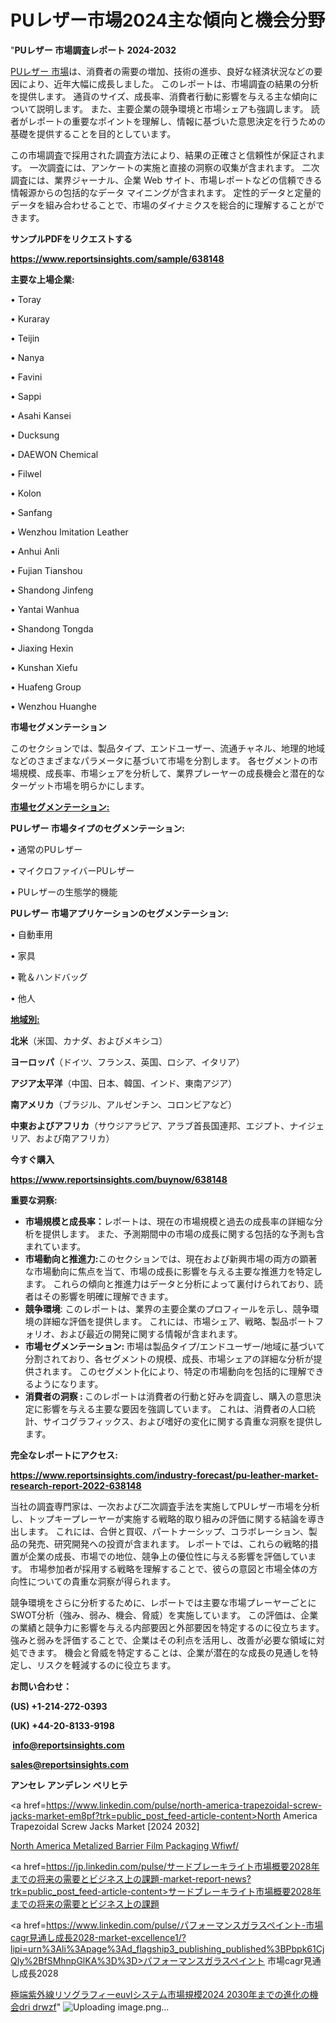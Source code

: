 # PUレザー市場2024主な傾向と機会分野

"<strong>PUレザー 市場調査レポート 2024-2032</strong>

<a href=https://www.reportsinsights.com/sample/638148>PUレザー 市場</a>は、消費者の需要の増加、技術の進歩、良好な経済状況などの要因により、近年大幅に成長しました。 このレポートは、市場調査の結果の分析を提供します。 通貨のサイズ、成長率、消費者行動に影響を与える主な傾向について説明します。 また、主要企業の競争環境と市場シェアも強調します。 読者がレポートの重要なポイントを理解し、情報に基づいた意思決定を行うための基礎を提供することを目的としています。

この市場調査で採用された調査方法により、結果の正確さと信頼性が保証されます。 一次調査には、アンケートの実施と直接の洞察の収集が含まれます。 二次調査には、業界ジャーナル、企業 Web サイト、市場レポートなどの信頼できる情報源からの包括的なデータ マイニングが含まれます。 定性的データと定量的データを組み合わせることで、市場のダイナミクスを総合的に理解することができます。

<strong><b>サンプルPDFをリクエストする</b></strong>

<a href=https://www.reportsinsights.com/sample/638148><strong><u>https://www.reportsinsights.com/sample/638148</u></strong></a>

<strong>主要な上場企業:</strong>

• Toray

• Kuraray

• Teijin

• Nanya

• Favini

• Sappi

• Asahi Kansei

• Ducksung

• DAEWON Chemical

• Filwel

• Kolon

• Sanfang

• Wenzhou Imitation Leather

• Anhui Anli

• Fujian Tianshou

• Shandong Jinfeng

• Yantai Wanhua

• Shandong Tongda

• Jiaxing Hexin

• Kunshan Xiefu

• Huafeng Group

• Wenzhou Huanghe

<strong>市場セグメンテーション</strong>

このセクションでは、製品タイプ、エンドユーザー、流通チャネル、地理的地域などのさまざまなパラメータに基づいて市場を分割します。 各セグメントの市場規模、成長率、市場シェアを分析して、業界プレーヤーの成長機会と潜在的なターゲット市場を明らかにします。

<strong><u>市場セグメンテーション</u></strong><strong><u>:</u></strong>

<strong>PUレザー 市場タイプのセグメンテーション:</strong>

• 通常のPUレザー

• マイクロファイバーPUレザー

• PUレザーの生態学的機能

<strong>PUレザー 市場アプリケーションのセグメンテーション:</strong>

• 自動車用

• 家具

• 靴＆ハンドバッグ

• 他人

<strong><u>地域別</u></strong><strong><u>:</u></strong>

<strong>北米</strong>（米国、カナダ、およびメキシコ）

<strong>ヨーロッパ</strong>（ドイツ、フランス、英国、ロシア、イタリア）

<strong>アジア太平洋</strong>（中国、日本、韓国、インド、東南アジア）

<strong>南アメリカ</strong>（ブラジル、アルゼンチン、コロンビアなど）

<strong>中東およびアフリカ</strong>（サウジアラビア、アラブ首長国連邦、エジプト、ナイジェリア、および南アフリカ）

<strong>今すぐ購入</strong>

<a href=https://www.reportsinsights.com/buynow/638148><strong><u>https://www.reportsinsights.com/buynow/638148</u></strong></a>

<strong>重要な洞察:</strong>
<ul>
  <li><strong>市場規模と成長率：</strong>レポートは、現在の市場規模と過去の成長率の詳細な分析を提供します。 また、予測期間中の市場の成長に関する包括的な予測も含まれています。</li>
  <li><strong>市場動向と推進力:</strong>このセクションでは、現在および新興市場の両方の顕著な市場動向に焦点を当て、市場の成長に影響を与える主要な推進力を特定します。 これらの傾向と推進力はデータと分析によって裏付けられており、読者はその影響を明確に理解できます。</li>
  <li><strong>競争環境</strong>: このレポートは、業界の主要企業のプロフィールを示し、競争環境の詳細な評価を提供します。 これには、市場シェア、戦略、製品ポートフォリオ、および最近の開発に関する情報が含まれます。</li>
  <li><strong>市場セグメンテーション: </strong>市場は製品タイプ/エンドユーザー/地域に基づいて分割されており、各セグメントの規模、成長、市場シェアの詳細な分析が提供されます。 このセグメント化により、特定の市場動向を包括的に理解できるようになります。</li>
  <li><strong>消費者の洞察 : </strong>このレポートは消費者の行動と好みを調査し、購入の意思決定に影響を与える主要な要因を強調しています。 これは、消費者の人口統計、サイコグラフィックス、および嗜好の変化に関する貴重な洞察を提供します。</li>
</ul>
<strong>完全なレポートにアクセス:</strong>

<a href=https://www.reportsinsights.com/industry-forecast/pu-leather-market-research-report-2022-638148><strong><u><b>https://www.reportsinsights.com/industry-forecast/pu-leather-market-research-report-2022-638148</b></u></strong></a>

当社の調査専門家は、一次および二次調査手法を実施してPUレザー市場を分析し、トップキープレーヤーが実施する戦略的取り組みの評価に関する結論を導き出します。 これには、合併と買収、パートナーシップ、コラボレーション、製品の発売、研究開発への投資が含まれます。 レポートでは、これらの戦略的措置が企業の成長、市場での地位、競争上の優位性に与える影響を評価しています。 市場参加者が採用する戦略を理解することで、彼らの意図と市場全体の方向性についての貴重な洞察が得られます。

競争環境をさらに分析するために、レポートでは主要な市場プレーヤーごとにSWOT分析（強み、弱み、機会、脅威）を実施しています。 この評価は、企業の業績と競争力に影響を与える内部要因と外部要因を特定するのに役立ちます。 強みと弱みを評価することで、企業はその利点を活用し、改善が必要な領域に対処できます。 機会と脅威を特定することは、企業が潜在的な成長の見通しを特定し、リスクを軽減するのに役立ちます。

<strong>お問い合わせ：</strong>

<strong>(US) +1-214-272-0393</strong>

<strong>(UK) +44-20-8133-9198</strong>

<strong> </strong><a href=info@reportsinsights.com><strong><u>info@reportsinsights.com</u></strong></a>

<a href=sales@reportsinsights.com><strong><u>sales@reportsinsights.com</u></strong></a>

<strong>アンセレ アンデレン ベリヒテ</strong>

<a href=https://www.linkedin.com/pulse/north-america-trapezoidal-screw-jacks-market-em8pf?trk=public_post_feed-article-content>North America Trapezoidal Screw Jacks Market [2024 2032]</a>

<a href=https://www.linkedin.com/pulse/north-america-metalized-barrier-film-packaging-wfiwf/>North America Metalized Barrier Film Packaging Wfiwf/</a>

<a href=https://jp.linkedin.com/pulse/サードブレーキライト市場概要2028年までの将来の需要とビジネス上の課題-market-report-news?trk=public_post_feed-article-content>サードブレーキライト市場概要2028年までの将来の需要とビジネス上の課題</a>

<a href=https://www.linkedin.com/pulse/パフォーマンスガラスペイント-市場cagr見通し成長2028-market-excellence1/?lipi=urn%3Ali%3Apage%3Ad_flagship3_publishing_published%3BPbpk61CjQly%2BfSMhnpGlKA%3D%3D>パフォーマンスガラスペイント 市場cagr見通し成長2028</a>

<a href=https://www.linkedin.com/pulse/極端紫外線リソグラフィーeuvlシステム市場規模2024-2030年までの進化の機会dri-drwzf/>極端紫外線リソグラフィーeuvlシステム市場規模2024 2030年までの進化の機会dri drwzf</a>"
![Uploading image.png…]()
